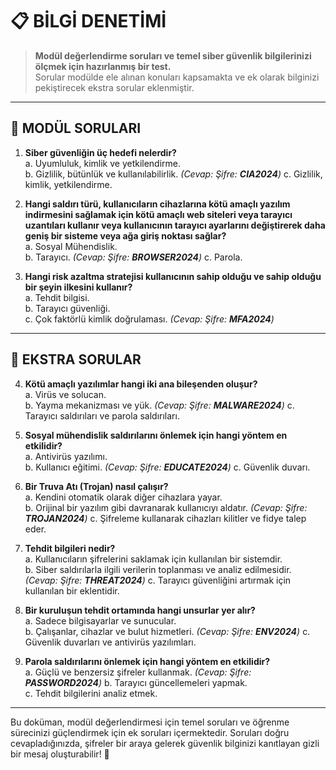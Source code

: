 # 📋 BİLGİ DENETİMİ

> **Modül değerlendirme soruları ve temel siber güvenlik bilgilerinizi ölçmek için hazırlanmış bir test.**  
> Sorular modülde ele alınan konuları kapsamakta ve ek olarak bilginizi pekiştirecek ekstra sorular eklenmiştir.

---

## 📝 MODÜL SORULARI

1. **Siber güvenliğin üç hedefi nelerdir?**  
   a. Uyumluluk, kimlik ve yetkilendirme.  
   b. Gizlilik, bütünlük ve kullanılabilirlik.  *(Cevap: Şifre: **CIA2024**)*
   c. Gizlilik, kimlik, yetkilendirme.  

2. **Hangi saldırı türü, kullanıcıların cihazlarına kötü amaçlı yazılım indirmesini sağlamak için kötü amaçlı web siteleri veya tarayıcı uzantıları kullanır veya kullanıcının tarayıcı ayarlarını değiştirerek daha geniş bir sisteme veya ağa giriş noktası sağlar?**  
   a. Sosyal Mühendislik.  
   b. Tarayıcı.  *(Cevap: Şifre: **BROWSER2024**)*
   c. Parola.  

3. **Hangi risk azaltma stratejisi kullanıcının sahip olduğu ve sahip olduğu bir şeyin ilkesini kullanır?**  
   a. Tehdit bilgisi.  
   b. Tarayıcı güvenliği.  
   c. Çok faktörlü kimlik doğrulaması.  *(Cevap: Şifre: **MFA2024**)*
   
---

## 🧠 EKSTRA SORULAR

4. **Kötü amaçlı yazılımlar hangi iki ana bileşenden oluşur?**  
   a. Virüs ve solucan.  
   b. Yayma mekanizması ve yük.  *(Cevap: Şifre: **MALWARE2024**)*
   c. Tarayıcı saldırıları ve parola saldırıları.  

5. **Sosyal mühendislik saldırılarını önlemek için hangi yöntem en etkilidir?**  
   a. Antivirüs yazılımı.  
   b. Kullanıcı eğitimi.  *(Cevap: Şifre: **EDUCATE2024**)*
   c. Güvenlik duvarı.  

6. **Bir Truva Atı (Trojan) nasıl çalışır?**  
   a. Kendini otomatik olarak diğer cihazlara yayar.  
   b. Orijinal bir yazılım gibi davranarak kullanıcıyı aldatır.  *(Cevap: Şifre: **TROJAN2024**)*
   c. Şifreleme kullanarak cihazları kilitler ve fidye talep eder.  

7. **Tehdit bilgileri nedir?**  
   a. Kullanıcıların şifrelerini saklamak için kullanılan bir sistemdir.  
   b. Siber saldırılarla ilgili verilerin toplanması ve analiz edilmesidir.  *(Cevap: Şifre: **THREAT2024**)*
   c. Tarayıcı güvenliğini artırmak için kullanılan bir eklentidir.  

8. **Bir kuruluşun tehdit ortamında hangi unsurlar yer alır?**  
   a. Sadece bilgisayarlar ve sunucular.  
   b. Çalışanlar, cihazlar ve bulut hizmetleri.  *(Cevap: Şifre: **ENV2024**)*
   c. Güvenlik duvarları ve antivirüs yazılımları.  

9. **Parola saldırılarını önlemek için hangi yöntem en etkilidir?**  
   a. Güçlü ve benzersiz şifreler kullanmak.  *(Cevap: Şifre: **PASSWORD2024**)*
   b. Tarayıcı güncellemeleri yapmak.  
   c. Tehdit bilgilerini analiz etmek.  

---

Bu doküman, modül değerlendirmesi için temel soruları ve öğrenme sürecinizi güçlendirmek için ek soruları içermektedir. Soruları doğru cevapladığınızda, şifreler bir araya gelerek güvenlik bilginizi kanıtlayan gizli bir mesaj oluşturabilir! 🔐
